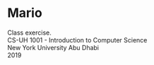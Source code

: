 # Mario
Class exercise. \
CS-UH 1001 - Introduction to Computer Science \
New York University Abu Dhabi \
2019
